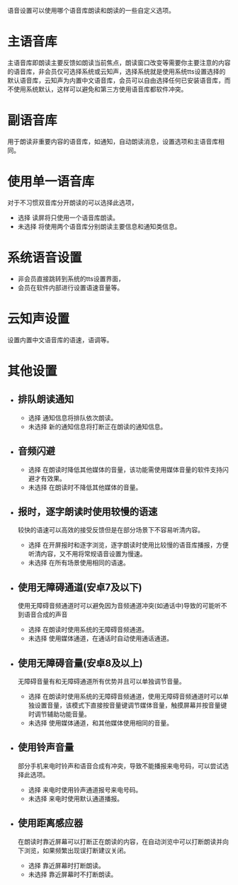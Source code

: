 语音设置可以使用哪个语音库朗读和朗读的一些自定义选项。

# **主语音库** 
主语音库即朗读主要反馈如朗读当前焦点，朗读窗口改变等需要你主要注意的内容的语音库，非会员仅可选择系统或云知声，选择系统就是使用系统tts设置选择的默认语音库，云知声为内置中文语音库，会员可以自由选择任何已安装语音库，而不使用系统默认，这样可以避免和第三方使用语音库都软件冲突。

# **副语音库** 
用于朗读非重要内容的语音库，如通知，自动朗读消息，设置选项和主语音库相同。

# **使用单一语音库** 
对于不习惯双音库分开朗读的可以选择此选项，
- 选择 读屏将只使用一个语音库朗读。
- 未选择 将使用两个语音库分别朗读主要信息和通知类信息。

# **系统语音设置**
- 非会员直接跳转到系统的tts设置界面，
- 会员在软件内部进行设置语速音量等。

# **云知声设置** 
设置内置中文语音库的语速，语调等。

# **其他设置**
- ## 排队朗读通知
    - 选择 通知信息将排队依次朗读。
    - 未选择 新的通知信息将打断正在朗读的通知信息。
- ## 音频闪避
    - 选择 在朗读时降低其他媒体的音量，该功能需使用媒体音量的软件支持闪避才有效果。
    - 未选择 在朗读时不降低其他媒体的音量。
- ## 报时，逐字朗读时使用较慢的语速
    较快的语速可以高效的接受反馈但是在部分场景下不容易听清内容。

    - 选择 在开屏报时和逐字浏览，逐字朗读时使用比较慢的语音库播报，方便听清内容，又不用将常规语音设置为慢速。
    - 未选择 在所有场景使用相同的语速。
- ## 使用无障碍通道(安卓7及以下)
     使用无障碍音频通道时可以避免因为音频通道冲突(如通话中)导致的可能听不到语音合成的声音
    - 选择 在朗读时使用系统的无障碍音频通道。
    - 未选择 使用媒体通道，在通话时自动使用通话通道。
- ## 使用无障碍音量(安卓8及以上)
    无障碍音量有和无障碍通道所有优势并且可以单独调节音量。

    - 选择 在朗读时使用系统的无障碍音频通道，使用无障碍音频通道时可以单独设置音量，该模式下直接按音量键调节媒体音量，触摸屏幕并按音量键时调节辅助功能音量。
    - 未选择 使用媒体通道，和其他媒体使用相同的音量。
 - ## 使用铃声音量
    部分手机来电时铃声和语音合成有冲突，导致不能播报来电号码，可以尝试选择此选项。
    - 选择 来电时使用铃声通道报号来电号码。
    - 未选择 来电时使用默认通道播报。
- ## 使用距离感应器
    在朗读时靠近屏幕可以打断正在朗读的内容，在自动浏览中可以打断朗读并向下浏览，如果频繁出现误打断建议关闭。
    - 选择 靠近屏幕时打断朗读。
    - 未选择 靠近屏幕时不打断朗读。
 
